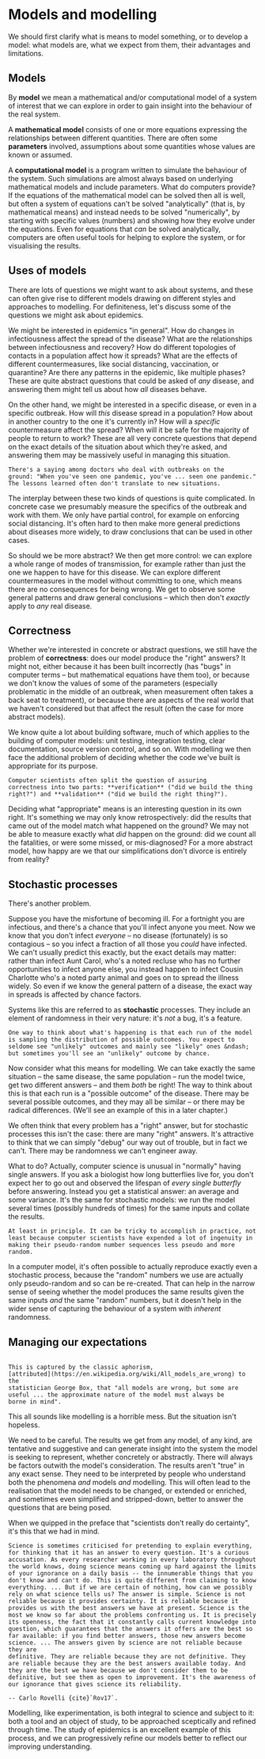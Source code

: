 # Models and modelling

We should first clarify what is means to model something, or to
develop a model: what models are, what we expect from them, their
advantages and limitations.


## Models

By **model** we mean a mathematical and/or computational model of a
system of interest that we can explore in order to gain insight into
the behaviour of the real system.

A **mathematical model** consists of one or more equations expressing the
relationships between different quantities. There are often some
**parameters** involved, assumptions about some quantities whose values
are known or assumed.

A **computational model** is a program written to simulate the
behaviour of the system. Such simulations are almost always based on
underlying mathematical models and include parameters. What do
computers provide? If the equations of the mathematical model can be
solved then all is well, but often a system of equations can't be
solved "analytically" (that is, by mathematical means) and instead
needs to be solved "numerically", by starting with specific values
(numbers) and showing how they evolve under the equations. Even for
equations that *can* be solved analytically, computers are often useful
tools for helping to explore the system, or for visualising the results. 


## Uses of models

There are lots of questions we might want to ask about systems, and
these can often give rise to different models drawing on different
styles and approaches to modelling. For definiteness, let's
discuss some of the questions we might ask about epidemics.

We might be interested in epidemics "in general". How do changes in
infectiousness affect the spread of the disease? What are the
relationships between infectiousness and recovery? How do different
topologies of contacts in a population affect how it spreads? What are
the effects of different countermeasures, like social distancing,
vaccination, or quarantine? Are there any patterns in the epidemic,
like multiple phases? These are quite abstract questions that could be
asked of *any* disease, and answering them might tell us about how
*all* diseases behave.

On the other hand, we might be interested in a specific disease, or
even in a specific outbreak. How will *this* disease spread in a
population? How about in another country to the one it's currently
in? How will a *specific* countermeasure affect the spread? When will
it be safe for the majority of people to return to work? These are all
very concrete questions that depend on the exact details of the
situation about which they're asked, and answering them may be
massively useful in managing this situation.

```{margin}
There's a saying among doctors who deal with outbreaks on the
ground: "When you've seen one pandemic, you've ... seen one pandemic."
The lessons learned often don't translate to new situations.
```

The interplay between these two kinds of questions is quite
complicated. In concrete case we presumably measure the specifics of
the outbreak and work with them. We only have partial control, for
example on enforcing social distancing. It's often hard to then make
more general predictions about diseases more widely, to draw
conclusions that can be used in other cases.

So should we be more abstract? We then get more control: we can
explore a whole range of modes of transmission, for example rather
than just the one we happen to have for this disease. We can explore
different countermeasures in the model without committing to one,
which means there are no consequences for being wrong. We get to
observe some general patterns and draw general conclusions &ndash;
which then don't *exactly* apply to *any* real disease.


## Correctness

Whether we're interested in concrete or abstract questions, we still
have the problem of **correctness**: does our model produce the
"right" answers? It might not, either because it has been built
incorrectly (has "bugs" in computer terms &ndash; but mathematical
equations have them too), or because we don't know the values of some
of the parameters (especially problematic in the middle of an
outbreak, when measurement often takes a back seat to treatment), or
because there are aspects of the real world that we haven't considered
but that affect the result (often the case for more abstract models).

We know quite a lot about building software, much of which applies to
the building of computer models: unit testing, integration testing,
clear documentation, source version control, and so on. With modelling
we then face the additional problem of deciding whether the code we've
built is appropriate for its purpose. 

```{margin}
Computer scientists often split the question of assuring
correctness into two parts: **verification** ("did we build the thing
right?") and **validation** ("did we build the right thing?").
```

Deciding what "appropriate" means is an interesting question in its own
right. It's something we may only know retrospectively: did the
results that came out of the model match what happened on the ground?
We may not be able to measure exactly what *did* happen on the ground:
did we count all the fatalities, or were some missed, or
mis-diagnosed? For a more abstract model, how happy are we that our
simplifications don't divorce is entirely from reality?


## Stochastic processes

There's another problem.

Suppose you have the misfortune of becoming ill. For a fortnight you
are infectious, and there's a chance that you'll infect anyone you
meet. Now we know that you don't infect *everyone* &ndash; no disease
(fortunately) is so contagious &ndash; so you infect a fraction of all
those you *could* have infected. We can't usually predict this
exactly, but the exact details may matter: rather than infect Aunt
Carol, who's a noted recluse who has no further opportunities to
infect anyone else, you instead happen to infect Cousin Charlotte
who's a noted party animal and goes on to spread the illness
widely. So even if we know the general pattern of a disease, the exact
way in spreads is affected by chance factors.

Systems like this are referred to as **stochastic** processes. They
include an element of randomness in their very nature: it's *not* a
bug, it's a feature.

```{margin}
One way to think about what's happening is that each run of the model
is sampling the distribution of possible outcomes. You expect to
seldome see "unlikely" outcomes and mainly see "likely" ones &ndash;
but sometimes you'll see an "unlikely" outcome by chance.
```

Now consider what this means for modelling. We can take exactly the
same situation &ndash; the same disease, the same population &ndash;
run the model twice, get two different answers &ndash; and them *both*
be right! The way to think about this is that each run is a "possible
outcome" of the disease. There may be several possible outcomes, and
they may all be similar &ndash; or there may be radical
differences. (We'll see an example of this in a later chapter.)

We often think that every problem has a "right" answer, but for
stochastic processes this isn't the case: there are many "right"
answers. It's attractive to think that we can simply "debug" our way
out of trouble, but in fact we can't. There may be randomness we can't
engineer away.

What to do? Actually, computer science is unusual in "normally" having
single answers. If you ask a biologist how long butterflies live for,
you don't expect her to go out and observed the lifespan of
*every single butterfly* before answering. Instead you get a
statistical answer: an average and some variance. It's the same for
stochastic models: we run the model several times (possibly hundreds
of times) for the same inputs and collate the results. 

```{margin}
At least in principle. It can be tricky to accomplish in practice, not
least because computer scientists have expended a lot of ingenuity in
making their pseudo-random number sequences less pseudo and more
random.
```

In a computer model, it's often possible to actually reproduce exactly
even a stochastic process, because the "random" numbers we use are
actually only pseudo-random and so can be re-created. That can help in
the narrow sense of seeing whether the model produces the same results
given the same inputs *and* the same "random" numbers, but it doesn't
help in the wider sense of capturing the behaviour of a system with
*inherent* randomness.



## Managing our expectations

```{margin}

This is captured by the classic aphorism,
[attributed](https://en.wikipedia.org/wiki/All_models_are_wrong) to the
statistician George Box, that "all models are wrong, but some are
useful ... the approximate nature of the model must always be
borne in mind".
```

This all sounds like modelling is a horrible mess. But the situation
isn't hopeless. 

We need to be careful. The results we get from any model, of any kind,
are tentative and suggestive and can generate insight into the system
the model is seeking to represent, whether concretely or
abstractly. There will always be factors outwith the model's
consideration. The results aren't "true" in any exact sense. They need
to be interpreted by people who understand both
the phenomena *and* models *and* modelling. This will often lead to
the realisation that the model needs to be changed, or extended or
enriched, and sometimes even simplified and stripped-down, better to
answer the questions that are being posed.

When we quipped in the preface that "scientists don't really do
certainty", it's this that we had in mind.

```{epigraph}
Science is sometimes criticised for pretending to explain everything,
for thinking that it has an answer to every question. It's a curious
accusation. As every researcher working in every laboratory throughout
the world knows, doing science means coming up hard against the limits
of your ignorance on a daily basis -- the innumerable things that you
don't know and can't do. This is quite different from claiming to know
everything. ... But if we are certain of nothing, how can we possibly
rely on what science tells us? The answer is simple. Science is not
reliable because it provides certainty. It is reliable because it
provides us with the best answers we have at present. Science is the
most we know so far about the problems confronting us. It is precisely
its openness, the fact that it constantly calls current knowledge into
question, which guarantees that the answers it offers are the best so
far available: if you find better answers, those new answers become
science. ... The answers given by science are not reliable because they are
definitive. They are reliable because they are not definitive. They
are reliable because they are the best answers available today. And
they are the best we have because we don't consider them to be
definitive, but see them as open to improvement. It's the awareness of
our ignorance that gives science its reliability.

-- Carlo Rovelli {cite}`Rov17`.
```

Modelling, like experimentation, is both integral to science and
subject to it: both a tool and an object of study, to be approached
sceptically and refined through time. The study of epidemics is an
excellent example of this process, and we can progressively refine our
models better to reflect our improving understanding.
